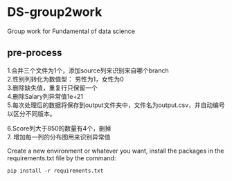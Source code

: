 # DS-group2work
Group work for Fundamental of data science

## pre-process  
1.合并三个文件为1个，添加source列来识别来自哪个branch  
2.性别列转化为数值型： 男性为1，女性为0  
3.删除缺失值，重复行只保留一个  
4.删除Salary列异常值1e+21  
5.每次处理后的数据将保存到output文件夹中，文件名为output.csv，并自动编号以区分不同版本。

6.Score列大于850的数量有4个，删掉  
7. 增加每一列的分布图用来识别异常值  

Create a new environment or whatever you want, install the packages in the requirements.txt file by the command:
```
pip install -r requirements.txt
```


